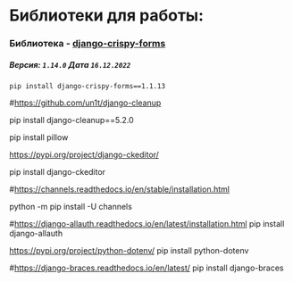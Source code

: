 
# Библиотеки для работы:
### Библиотека - [django-crispy-forms](https://django-crispy-forms.readthedocs.io/en/latest/install.html)
##### Версия: `1.14.0` Дата `16.12.2022`
    pip install django-crispy-forms==1.1.13

#https://github.com/un1t/django-cleanup

pip install django-cleanup==5.2.0

pip install pillow

https://pypi.org/project/django-ckeditor/

pip install django-ckeditor

#https://channels.readthedocs.io/en/stable/installation.html

python -m pip install -U channels

#https://django-allauth.readthedocs.io/en/latest/installation.html
pip install django-allauth


https://pypi.org/project/python-dotenv/
pip install python-dotenv

#https://django-braces.readthedocs.io/en/latest/
pip install django-braces
